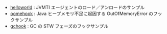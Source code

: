 * [helloworld](helloworld) : JVMTI エージェントのロード／アンロードのサンプル
* [oomehook](oomehook) : Java ヒープメモリ不足に起因する OutOfMemoryError のフックサンプル
* [gchook](gchook) : GC の STW フェーズのフックサンプル
